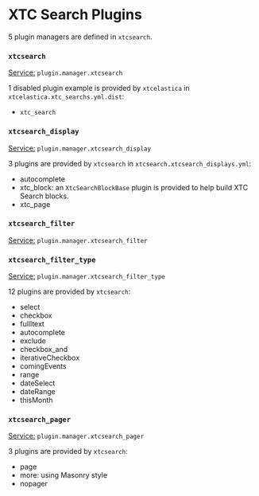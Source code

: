 # XTC Search Plugins

5 plugin managers are defined in `xtcsearch`.

### `xtcsearch`

<u>Service:</u> `plugin.manager.xtcsearch`

1 disabled plugin example is provided by `xtcelastica` in `xtcelastica.xtc_searchs.yml.dist`:

- `xtc_search`

### `xtcsearch_display`

<u>Service:</u> `plugin.manager.xtcsearch_display`

3 plugins are provided by `xtcsearch` in `xtcsearch.xtcsearch_displays.yml`:

- autocomplete
- xtc_block: an `XtcSearchBlockBase` plugin is provided to help build XTC Search blocks.
- xtc_page

### `xtcsearch_filter`

<u>Service:</u> `plugin.manager.xtcsearch_filter`

### `xtcsearch_filter_type`

<u>Service:</u> `plugin.manager.xtcsearch_filter_type`

12 plugins are provided by `xtcsearch`:

- select
- checkbox
- fullltext
- autocomplete
- exclude
- checkbox_and
- iterativeCheckbox
- comingEvents
- range
- dateSelect
- dateRange
- thisMonth

### `xtcsearch_pager`

<u>Service:</u> `plugin.manager.xtcsearch_pager`

3 plugins are provided by `xtcsearch`:

- page
- more: using Masonry style
- nopager

